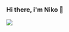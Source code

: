 ### Hi there, i'm Niko 👋

<img 
   src="https://github-readme-stats.vercel.app/api?username=eddiejaoude&show_icons=true&theme=tokyonight" 
/>
